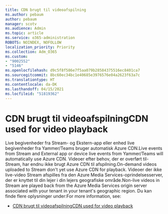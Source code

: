 ```yaml
---
title: CDN brugt til videoafspilning
ms.author: pebaum
author: pebaum
manager: scotv
ms.audience: Admin
ms.topic: article
ms.service: o365-administration
ROBOTS: NOINDEX, NOFOLLOW
localization_priority: Priority
ms.collection: Adm_O365
ms.custom:
- "9002552"
- "5146"
ms.openlocfilehash: d9c5f8f586e7f5aa079b28584375516ec8401ca7
ms.sourcegitcommit: 8bc60ec34bc1e40685e3976576e04a2623f63a7c
ms.translationtype: HT
ms.contentlocale: da-DK
ms.lasthandoff: 04/15/2021
ms.locfileid: "51819362"
---
```

# <a name="cdn-used-for-video-playback"></a><span data-ttu-id="c0dc8-102">CDN brugt til videoafspilning</span><span class="sxs-lookup"><span data-stu-id="c0dc8-102">CDN used for video playback</span></span>

<span data-ttu-id="c0dc8-103">Live begivenheder fra Stream- og Ekstern-app eller enhed live begivenheder fra Yammer/Teams bruger automatisk Azure CDN.</span><span class="sxs-lookup"><span data-stu-id="c0dc8-103">Live events from Stream and External app or device live events from Yammer/Teams will automatically use Azure CDN.</span></span> <span data-ttu-id="c0dc8-104">Videoer efter behov, der er overført til-Stream, har endnu ikke brugt Azure CDN til afspilning.</span><span class="sxs-lookup"><span data-stu-id="c0dc8-104">On-demand videos uploaded to Stream don't yet use Azure CDN for playback.</span></span> <span data-ttu-id="c0dc8-105">Videoer der ikke live-video Stream afspilles fra den Azure Media Services-oprindelsesserver, der er knyttet til din lejer i din lejers geografiske område.</span><span class="sxs-lookup"><span data-stu-id="c0dc8-105">Non-live videos in Stream are played back from the Azure Media Services origin server associated with your tenant in your tenant's geographic region.</span></span> <span data-ttu-id="c0dc8-106">Du kan finde flere oplysninger under:</span><span class="sxs-lookup"><span data-stu-id="c0dc8-106">For more information, see:</span></span>

- [<span data-ttu-id="c0dc8-107">CDN brugt til videoafspilning</span><span class="sxs-lookup"><span data-stu-id="c0dc8-107">CDN used for video playback</span></span>](https://docs.microsoft.com/stream/network-overview#cdn-used-for-video-playback)
